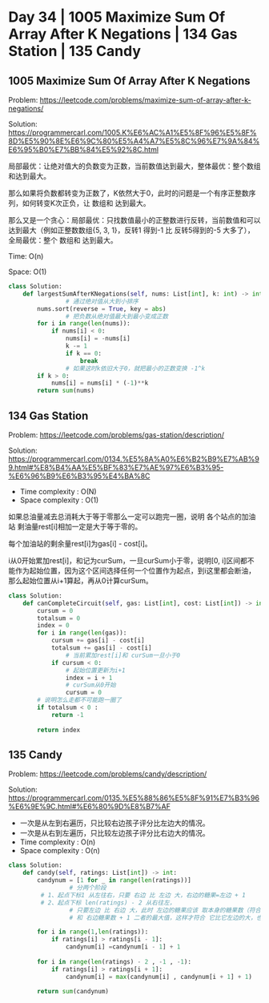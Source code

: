 # Day 34 | 1005 Maximize Sum Of Array After K Negations | 134 Gas Station | 135 Candy

## 1005 Maximize Sum Of Array After K Negations

Problem: https://leetcode.com/problems/maximize-sum-of-array-after-k-negations/

Solution: https://programmercarl.com/1005.K%E6%AC%A1%E5%8F%96%E5%8F%8D%E5%90%8E%E6%9C%80%E5%A4%A7%E5%8C%96%E7%9A%84%E6%95%B0%E7%BB%84%E5%92%8C.html

局部最优：让绝对值大的负数变为正数，当前数值达到最大，整体最优：整个数组和达到最大。

那么如果将负数都转变为正数了，K依然大于0，此时的问题是一个有序正整数序列，如何转变K次正负，让 数组和 达到最大。

那么又是一个贪心：局部最优：只找数值最小的正整数进行反转，当前数值和可以达到最大（例如正整数数组{5, 3, 1}，反转1 得到-1 比 反转5得到的-5 大多了），全局最优：整个 数组和 达到最大。

Time: O(n)

Space: O(1)

```python
class Solution:
    def largestSumAfterKNegations(self, nums: List[int], k: int) -> int:
				# 通过绝对值从大到小排序
        nums.sort(reverse = True, key = abs)
				# 把负数从绝对值最大到最小变成正数
        for i in range(len(nums)):
            if nums[i] < 0:
                nums[i] = -nums[i]
                k -= 1
                if k == 0:
                    break
				# 如果这时k依旧大于0，就把最小的正数变换 -1^k 
        if k > 0:
            nums[i] = nums[i] * (-1)**k
        return sum(nums)
```

## 134 Gas Station

Problem: https://leetcode.com/problems/gas-station/description/ 

Solution: https://programmercarl.com/0134.%E5%8A%A0%E6%B2%B9%E7%AB%99.html#%E8%B4%AA%E5%BF%83%E7%AE%97%E6%B3%95-%E6%96%B9%E6%B3%95%E4%BA%8C

- Time complexity : O(N)
- Space complexity : O(1)

如果总油量减去总消耗大于等于零那么一定可以跑完一圈，说明 各个站点的加油站 剩油量rest[i]相加一定是大于等于零的。

每个加油站的剩余量rest[i]为gas[i] - cost[i]。

i从0开始累加rest[i]，和记为curSum，一旦curSum小于零，说明[0, i]区间都不能作为起始位置，因为这个区间选择任何一个位置作为起点，到i这里都会断油，那么起始位置从i+1算起，再从0计算curSum。

```python
class Solution:
    def canCompleteCircuit(self, gas: List[int], cost: List[int]) -> int:
        cursum = 0
        totalsum = 0
        index = 0
        for i in range(len(gas)):
            cursum += gas[i] - cost[i]
            totalsum += gas[i] - cost[i]
				# 当前累加rest[i]和 curSum一旦小于0
            if cursum < 0:
				# 起始位置更新为i+1
                index = i + 1
				# curSum从0开始
                cursum = 0
        # 说明怎么走都不可能跑一圈了
        if totalsum < 0 :
            return -1
        
        return index
```

## 135 Candy

Problem: https://leetcode.com/problems/candy/description/

Solution: https://programmercarl.com/0135.%E5%88%86%E5%8F%91%E7%B3%96%E6%9E%9C.html#%E6%80%9D%E8%B7%AF

- 一次是从左到右遍历，只比较右边孩子评分比左边大的情况。
- 一次是从右到左遍历，只比较左边孩子评分比右边大的情况。
- Time complexity : O(n)
- Space complexity : O(n)

```python
class Solution:
    def candy(self, ratings: List[int]) -> int:
        candynum = [1 for _ in range(len(ratings))]
				 # 分两个阶段
         # 1、起点下标1 从左往右，只要 右边 比 左边 大，右边的糖果=左边 + 1
         # 2、起点下标 len(ratings) - 2 从右往左， 
				 # 只要左边 比 右边 大，此时 左边的糖果应该 取本身的糖果数（符合比它左边大） 
				 # 和 右边糖果数 + 1 二者的最大值，这样才符合 它比它左边的大，也比它右边大

        for i in range(1,len(ratings)):
            if ratings[i] > ratings[i - 1]:
                candynum[i] =candynum[i - 1] + 1
        
        for i in range(len(ratings) - 2 , -1 , -1):
            if ratings[i] > ratings[i + 1]:
                candynum[i] = max(candynum[i] , candynum[i + 1] + 1)

        return sum(candynum)
```